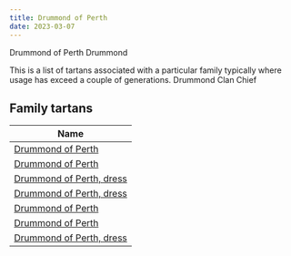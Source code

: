 ```yaml
---
title: Drummond of Perth
date: 2023-03-07
---
```

Drummond of Perth  Drummond

This is a list of tartans associated with a particular family typically where usage has exceed a couple of generations.
Drummond Clan Chief


## Family tartans
| Name |
|---------------|
| [Drummond of Perth](/tartans/n/10/db6/r16/g32/y2/db6/n2/r/72/)||
| [Drummond of Perth](/tartans/ln/4/b8/k8/r20/g42/ln4/k8/y4/r/102/)||
| [Drummond of Perth, dress](/tartans/ln/2/n10/k10/r10/ln30/n2/k4/y2/r/80/)||
| [Drummond of Perth, dress](/tartans/ln/6/b14/n14/r20/ln48/b6/n14/y6/r/82/)||
| [Drummond of Perth](/tartans/dr/72/n2/db6/lg2/dg32/dr16/db6/b4/n/2/)||
| [Drummond of Perth](/tartans/ln/2/ba4/b6/r16/g32/y2/b6/ln2/r/72/)||
| [Drummond of Perth, dress](/tartans/ln/6/n14/na12/r20/ln50/n6/na12/y6/r/134/)||

